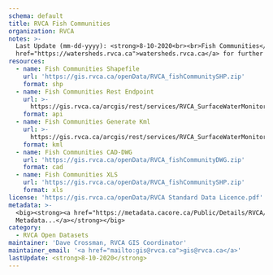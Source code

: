 ```yaml
---
schema: default
title: RVCA Fish Communities
organization: RVCA
notes: >-
  Last Update (mm-dd-yyyy): <strong>8-10-2020<br><br>Fish Communities</strong> is represented as a river or stream sampling point with associated metrics/species as an excel spreadsheet. The dataset includes RVCA-staff sampled sites and exists throughout all 6 RVCA subwatersheds. The results feed into RVCA's Watershed Monitoring Program, Fisheries Assessments and other aquatic monitoring activities including Fish Habitat Enhancement projects. The data is also shared with the Province to aid in Ontario Fisheries Management. Sampling methods vary and include Netting, Seining, Electrofishing. Data includes species names, number of individuals found, total weights etc. Please visit <a
  href="https://watersheds.rvca.ca">watersheds.rvca.ca</a> for further info.
resources:
  - name: Fish Communities Shapefile
    url: 'https://gis.rvca.ca/openData/RVCA_fishCommunitySHP.zip'
    format: shp
  - name: Fish Communities Rest Endpoint
    url: >-
      https://gis.rvca.ca/arcgis/rest/services/RVCA_SurfaceWaterMonitoring_Service/MapServer/4
    format: api
  - name: Fish Communities Generate Kml
    url: >-
      https://gis.rvca.ca/arcgis/rest/services/RVCA_SurfaceWaterMonitoring_Service/MapServer/generateKml
    format: kml
  - name: Fish Communities CAD-DWG
    url: 'https://gis.rvca.ca/openData/RVCA_fishCommunityDWG.zip'
    format: cad
  - name: Fish Communities XLS
    url: 'https://gis.rvca.ca/openData/RVCA_fishCommunitySHP.zip'
    format: xls
license: 'https://gis.rvca.ca/openData/RVCA Standard Data Licence.pdf'
metadata: >-
  <big><strong><a href="https://metadata.cacore.ca/Public/Details/RVCA/id=1021">View  
  Metadata...</a></strong></big>
category:
  - RVCA Open Datasets
maintainer: 'Dave Crossman, RVCA GIS Coordinator'
maintainer_email: '<a href="mailto:gis@rvca.ca">gis@rvca.ca</a>'
lastUpdate: <strong>8-10-2020</strong>
---
```

